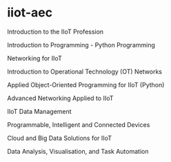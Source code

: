 # iiot-aec

Introduction to the IIoT Profession

Introduction to Programming - Python Programming

Networking for IIoT 


Introduction to Operational Technology (OT) Networks

Applied Object-Oriented Programming for IIoT (Python) 

Advanced Networking Applied to IIoT

IIoT Data Management


Programmable, Intelligent and Connected Devices

Cloud and Big Data Solutions for IIoT

Data Analysis, Visualisation, and Task Automation 
